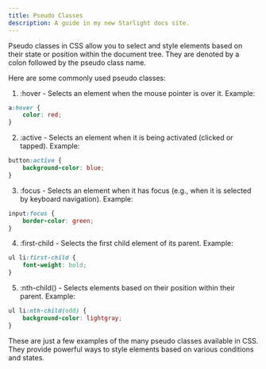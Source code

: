 ```yaml
---
title: Pseudo Classes
description: A guide in my new Starlight docs site.
---
```

Pseudo classes in CSS allow you to select and style elements based on their state or position within the document tree. They are denoted by a colon followed by the pseudo class name.

Here are some commonly used pseudo classes:

1. :hover - Selects an element when the mouse pointer is over it.
Example:
```css
a:hover {
    color: red;
}
```

2. :active - Selects an element when it is being activated (clicked or tapped).
Example:
```css
button:active {
    background-color: blue;
}
```

3. :focus - Selects an element when it has focus (e.g., when it is selected by keyboard navigation).
Example:
```css
input:focus {
    border-color: green;
}
```

4. :first-child - Selects the first child element of its parent.
Example:
```css
ul li:first-child {
    font-weight: bold;
}
```

5. :nth-child() - Selects elements based on their position within their parent.
Example:
```css
ul li:nth-child(odd) {
    background-color: lightgray;
}
```

These are just a few examples of the many pseudo classes available in CSS. They provide powerful ways to style elements based on various conditions and states.